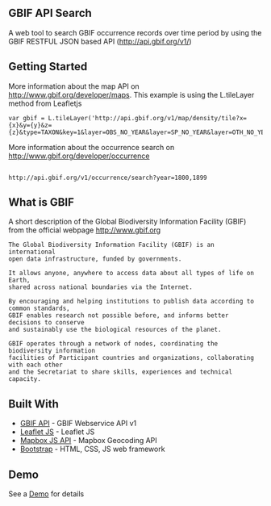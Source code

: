 ## GBIF API Search

A web tool to search GBIF occurrence records over time period by using the GBIF RESTFUL JSON based API (http://api.gbif.org/v1/)

## Getting Started

More information about the map API on http://www.gbif.org/developer/maps.
This example is using the L.tileLayer method from Leafletjs

```
var gbif = L.tileLayer('http://api.gbif.org/v1/map/density/tile?x={x}&y={y}&z={z}&type=TAXON&key=1&layer=OBS_NO_YEAR&layer=SP_NO_YEAR&layer=OTH_NO_YEAR&layer=OBS_1900_1910&layer=SP_1900_1910&layer=OTH_1900_1910&layer=OBS_1910_1920&layer=SP_1910_1920&layer=OTH_1910_1920&layer=OBS_1920_1930&layer=SP_1920_1930&layer=OTH_1920_1930&layer=OBS_1930_1940&layer=SP_1930_1940&layer=OTH_1930_1940&layer=OBS_1940_1950&layer=SP_1940_1950&layer=OTH_1940_1950&layer=OBS_1950_1960&layer=SP_1950_1960&layer=OTH_1950_1960&layer=OBS_1960_1970&layer=SP_1960_1970&layer=OTH_1960_1970&layer=OBS_1970_1980&layer=SP_1970_1980&layer=OTH_1970_1980&layer=OBS_1980_1990&layer=SP_1980_1990&layer=OTH_1980_1990&layer=OBS_1990_2000&layer=SP_1990_2000&layer=OTH_1990_2000&layer=OBS_2000_2010&layer=SP_2000_2010&layer=OTH_2000_2010&layer=OBS_2010_2020&layer=SP_2010_2020&layer=OTH_2010_2020&layer=LIVING&layer=FOSSIL&palette=yellows_reds');

```

More information about the occurrence search on http://www.gbif.org/developer/occurrence

```

http://api.gbif.org/v1/occurrence/search?year=1800,1899

```

## What is GBIF

A short description of the Global Biodiversity Information Facility (GBIF) from the official webpage http://www.gbif.org

```
The Global Biodiversity Information Facility (GBIF) is an international 
open data infrastructure, funded by governments.

It allows anyone, anywhere to access data about all types of life on Earth, 
shared across national boundaries via the Internet.

By encouraging and helping institutions to publish data according to common standards, 
GBIF enables research not possible before, and informs better decisions to conserve 
and sustainably use the biological resources of the planet.

GBIF operates through a network of nodes, coordinating the biodiversity information 
facilities of Participant countries and organizations, collaborating with each other 
and the Secretariat to share skills, experiences and technical capacity.

```

## Built With

* [GBIF API](http://www.gbif.org/developer/summary) - GBIF Webservice API v1
* [Leaflet JS](http://leafletjs.com/) - Leaflet JS
* [Mapbox JS API](https://www.mapbox.com/mapbox-gl-js/example/mapbox-gl-geocoder/) - Mapbox Geocoding API
* [Bootstrap](http://getbootstrap.com/) - HTML, CSS, JS web framework

## Demo

See a [Demo](http://rawgit.com/ChristianLanger/GBIF-API/master/index.html) for details

